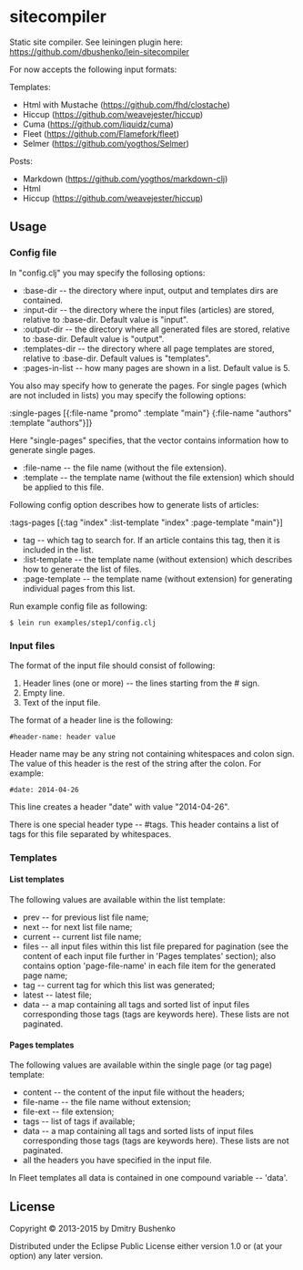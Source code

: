 # sitecompiler

Static site compiler. See leiningen plugin here: https://github.com/dbushenko/lein-sitecompiler

For now accepts the following input formats:

Templates:
* Html with Mustache (https://github.com/fhd/clostache)
* Hiccup (https://github.com/weavejester/hiccup)
* Cuma (https://github.com/liquidz/cuma)
* Fleet (https://github.com/Flamefork/fleet)
* Selmer (https://github.com/yogthos/Selmer)

Posts:
* Markdown (https://github.com/yogthos/markdown-clj)
* Html
* Hiccup (https://github.com/weavejester/hiccup)

## Usage

### Config file

In "config.clj"  you may specify the follosing options:

* :base-dir -- the directory where input, output and templates dirs are contained.
* :input-dir -- the directory where the input files (articles) are stored, relative to :base-dir. Default value is "input".
* :output-dir -- the directory where all generated files are stored, relative to :base-dir. Default value is "output".
* :templates-dir -- the directory where all page templates are stored, relative to :base-dir. Default values is "templates".
* :pages-in-list -- how many pages are shown in a list. Default value is 5.

You also may specify how to generate the pages. For single pages (which are not included in lists) you may specify the following options:

 :single-pages [{:file-name "promo"
                 :template "main"}
                {:file-name "authors"
                :template "authors"}]}

Here "single-pages" specifies, that the vector contains information how to generate single pages.		

* :file-name -- the file name (without the file extension).
* :template -- the template name (without the file extension) which should be applied to this file.

Following config option describes how to generate lists of articles:

 :tags-pages [{:tag "index"
               :list-template "index"
               :page-template "main"}]

* tag -- which tag to search for. If an article contains this tag, then it is included in the list.	       
* :list-template -- the template name (without extension) which describes how to generate the list of files.
* :page-template -- the template name (without extension) for generating individual pages from this list.

Run example config file as following:

	$ lein run examples/step1/config.clj

### Input files
	
The format of the input file should consist of following:

1. Header lines (one or more) -- the lines starting from the # sign.
2. Empty line.
3. Text of the input file.

The format of a header line is the following:

    #header-name: header value

Header name may be any string not containing whitespaces and colon sign. The value of this header is the rest of the string after the colon. For example:

    #date: 2014-04-26

This line creates a header "date" with value "2014-04-26".

There is one special header type -- #tags. This header contains a list of tags for this file separated by whitespaces.

### Templates

#### List templates

The following values are available within the list template:

* prev -- for previous list file name;
* next -- for next list file name;
* current -- current list file name;
* files -- all input files within this list file prepared for pagination (see the content of each input file further in 'Pages templates' section); also contains option 'page-file-name' in each file item for the generated page name;
* tag -- current tag for which this list was generated;
* latest -- latest file;
* data -- a map containing all tags and sorted list of input files corresponding those tags (tags are keywords here). These lists are not paginated.

#### Pages templates

The following values are available within the single page (or tag page) template:

* content -- the content of the input file without the headers;
* file-name -- the file name without extension;
* file-ext -- file extension;
* tags -- list of tags if available;
* data -- a map containing all tags and sorted lists of input files corresponding those tags (tags are keywords here). These lists are not paginated.
* all the headers you have specified in the input file.


In Fleet templates all data is contained in one compound variable -- 'data'.

## License

Copyright © 2013-2015 by Dmitry Bushenko

Distributed under the Eclipse Public License either version 1.0 or (at
your option) any later version.
